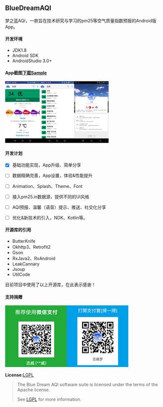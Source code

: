 ## BlueDreamAQI

梦之蓝AQI，一款旨在技术研究与学习的pm25等空气质量指数预报的Android版App。

#### 开发环境

- JDK1.8
- Android SDK
- AndroidStudio 3.0+

#### App截图[下载Sample](https://raw.githubusercontent.com/zhiwei1990/BlueDreamAQI/master/release/aqi.apk)

![北京AQI图1](/images/img_aqi_beijing.png)![北京AQI图2](./images/img_aqi_beijing_nearby.png)![关于开发者](./images/img_aqi_about.png)

#### 开发计划

- [x] 基础功能实现，App升级、简单分享

- [ ] 数据精确完善，App设置，体验&性能提升
- [ ] Animation、Splash、Theme、Font
- [ ] 接入pm25.in数据源，提供不同的UI风格
- [ ] AQI预报、温馨（语音）提示、推送、社交化分享
- [ ] 优化&新技术的引入，NDK、Kotlin等。

#### 开源库的引用

- ButterKnife
- Okhttp3、Retrofit2
- Gson
- RxJava2、RxAndroid
- LeakCannary
- Jsoup
- UtilCode

目前项目中使用了以上开源库，在此表示感谢！

#### 支持捐赠

![微信支持](./images/img_wechat_pay.png)![阿里支持](./images/img_alipay.png)

**License:**[LGPL](./LICENSE,"开源协议")

> The Blue Dream AQI software suite is licensed under the terms of the Apache license.
>
> See [LGPL](./LICENSE,"开源协议") for more information.